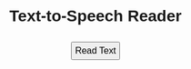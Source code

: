 <!DOCTYPE html>
<html lang="en">
<head>
<meta charset="UTF-8">
<meta name="viewport" content="width=device-width, initial-scale=1.0">
<title>Text-to-Speech Reader</title>
<style>
body {
  font-family: Arial, sans-serif;
  text-align: center;
  margin: 50px;
}
button {
  margin: 10px;
  padding: 5px;
  font-size: 16px;
}
</style>
</head>
<body>
<h1>Text-to-Speech Reader</h1>
<button onclick="readText()">Read Text</button>

<script>
function readText() {
  var textToRead = `
  Mr. and Mrs. Dursley, of number four, Privet Drive, were proud to say that they were perfectly normal, thank you very much. They were the last people you’d expect to be involved in anything strange or mysterious, because they just didn’t hold with such nonsense.

  Mr. Dursley was the director of a ﬁrm called Grunnings, which made drills. He was a big, beefy man with hardly any neck, although he did have a very large mustache. Mrs. Dursley was thin and blonde and had nearly twice the usual amount of neck, which came in very useful as she spent so much of her time craning over garden fences, spying on the neighbors. The Dursleys had a small son called Dudley and in their opinion there was no ﬁner boy anywhere.

  The Dursleys had everything they wanted, but they also had a secret, and their greatest fear was that somebody would discover it. They didn’t think they could bear it if anyone found out about the Potters. Mrs. Potter was Mrs. Dursley’s sister, but they hadn’t met for several years; in fact, Mrs. Dursley pretended she didn’t have a sister, because her sister and her good-for-nothing husband were as unDursleyish as it was possible to be. The Dursleys shuddered to think what the neighbors would say if the Potters arrived in the street. The Dursleys knew that the Potters had a small son, too, but they had never even seen him. This boy was another good reason for keeping the Potters away; they didn’t want Dudley mixing with a child like that.

  When Mr. and Mrs. Dursley woke up on the dull, gray Tuesday our story starts, there was nothing about the cloudy sky outside to suggest that strange and mysterious things would soon be happening all over the country. Mr. Dursley hummed as he picked out his most boring tie for work, and Mrs. Dursley gossiped away happily as she wrestled a screaming Dudley into his high chair.

  None of them noticed a large, tawny owl ﬂutter past the window.

  At half past eight, Mr. Dursley picked up his briefcase, pecked Mrs. Dursley on the cheek, and tried to kiss Dudley good-bye but missed, because Dudley was now having a tantrum and throwing his cereal at the walls. “Little tyke,” chortled Mr. Dursley as he left the house. He got into his car and backed out of number four’s drive.

  It was on the corner of the street that he noticed the ﬁrst sign of something peculiar — a cat reading a map. For a second, Mr. Dursley didn’t realize what he had seen — then he jerked his head around to look again. There was a tabby cat standing on the corner of Privet Drive, but there wasn’t a map in sight. What could he have been thinking of? It must have been a trick of the light. Mr. Dursley blinked and stared at the cat. It stared back. As Mr. Dursley drove around the corner and up the road, he watched the cat in his mirror. It was now reading the sign that said Privet Drive — no, looking at the sign; cats couldn’t read maps or signs. Mr. Dursley gave himself a little shake and put the cat out of his mind. As he drove toward town he thought of nothing except a large order of drills he was hoping to get that day.

  But on the edge of town, drills were driven out of his mind by something else. As he sat in the usual morning traﬃc jam, he couldn’t help noticing that there seemed to be a lot of strangely dressed people about. People in cloaks. Mr. Dursley couldn’t bear people who dressed in funny clothes — the getups you saw on young people! He supposed this was some stupid new fashion. He drummed his ﬁngers on the steering wheel and his eyes fell on a huddle of these weirdos standing quite close by. They were whispering excitedly together. Mr. Dursley was enraged to see that a couple of them weren’t young at all; why, that man had to be older than he was, and wearing an emerald-green cloak! The nerve of him! But then it struck Mr. Dursley that this was probably some silly stunt — these people were obviously collecting for something . . . yes, that would be it. The traﬃc moved on and a few minutes later, Mr. Dursley arrived in the Grunnings parking lot, his mind back on drills.

  Mr. Dursley always sat with his back to the window in his oﬃce on the ninth ﬂoor. If he hadn’t, height have found it harder to concentrate on drills that morning. He didn’t see the owls swooping past in broad daylight, though people down in the street did; they pointed and gazed open-mouthed as owl after owl sped overhead. Most of them had never seen an owl even at nighttime. Mr. Dursley, however, had a perfectly normal, owl-free morning. He yelled at ﬁve diﬀerent people. He made several important telephone calls and shouted a bit more. He was in a very good mood until lunchtime, when he thought he’d stretch his legs and walk across the road to buy himself a bun from the bakery.

  He’d forgotten all about the people in cloaks until he passed a group of them next to the baker’s. He eyed them angrily as he passed. He didn’t know why, but they made him uneasy. This bunch were whispering excitedly, too, and he couldn’t see a single collecting tin. It was on his way back past them, clutching a large doughnut in a bag, that he caught a few words of what they were saying.

  “The Potters, that’s right, that’s what I heard —”

  “— yes, their son, Harry —”

  Mr. Dursley stopped dead. Fear ﬂooded him. He looked back at the whisperers as if he wanted to say something to them, but thought better of it.

  He dashed back across the road, hurried up to his oﬃce, snapped at his secretary not to disturb him, seized his telephone, and had almost ﬁnished dialing his home number when he changed his mind. He put the receiver back down and stroked his mustache, thinking . . . no, he was being stupid. Potter wasn’t such an unusual name. He was sure there were lots of people called Potter who had a son called Harry. Come to think of it, he wasn’t even sure his nephew was called Harry. He’d never even seen the boy. It might have been Harvey. Or Harold. There was no point in worrying Mrs. Dursley; she always got so upset at any mention of her sister. He didn’t blame her — if he’ d had a sister like that . . . but all the same, those people in cloaks . . .

  He found it a lot harder to concentrate on drills that afternoon and when he left the building at ﬁve o’clock, he was still so worried that he walked straight into someone just outside the door.

  “Sorry,” he grunted, as the tiny old man stumbled and almost fell. It was a few seconds before Mr. Dursley realized that the man was wearing a violet cloak. He didn’t seem at all upset at being almost knocked to the ground. On the contrary, his face split into a wide smile and he said in a squeaky voice that made passersby stare, “Don’t be sorry, my dear sir, for nothing could upset me today! Rejoice, for You-Know-Who has gone at last! Even Muggles like yourself should be celebrating, this happy, happy day!”

  And the old man hugged Mr. Dursley around the middle and walked oﬀ.

  Mr. Dursley stood rooted to the spot. He had been hugged by a complete stranger. He also thought he had been called a Muggle, whatever that was. He was rattled. He hurried to his car and set oﬀ for home, hoping he was imagining things, which he had never hoped before, because he didn’t approve of imagination.

  As he pulled into the driveway of number four, the ﬁrst thing he saw — and it didn’t improve his mood — was the tabby cat he’d spotted that morning. It was now sitting on his garden wall. He was sure it was the same one; it had the same markings around its eyes.

  “Shoo!” said Mr. Dursley loudly.

  The cat didn’t move. It just gave him a stern look. Was this normal cat behavior? Mr. Dursley wondered. Trying to pull himself together, he let himself into the house. He was still determined not to mention anything to his wife.

  Mrs. Dursley had had a nice, normal day. She told him over dinner all about Mrs. Next Door’s problems with her daughter and how Dudley had learned a new word (“Won’t!”). Mr. Dursley tried to act normally. When Dudley had been put to bed, he went into the living room in time to catch the last report on the evening news:

    “And ﬁnally, bird-watchers everywhere have reported that the nation’s owls have been behaving very unusually today. Although owls normally hunt at night and are hardly ever seen in daylight, there have been hundreds of sightings of these birds ﬂying in every direction since sunrise. Experts are unable to explain why the owls have suddenly changed their sleeping pattern.” The newscaster allowed himself a grin. “Most mysterious. And now, over to Jim McGuﬃn with the weather. Going to be any more showers of owls tonight, Jim?”

    “Well, Ted,” said the weatherman, “I don’t know about that, but it’s not only the owls that have been acting oddly today. Viewers as far apart as Kent, Yorkshire, and Dundee have been phoning in to tell me that instead of the rain I promised yesterday, they’ve had a downpour of shooting stars! Perhaps people have been celebrating Bonﬁre Night early — it’s not until next week, folks! But I can promise a wet night tonight.”

    Mr. Dursley sat frozen in his armchair. Shooting stars all over Britain? Owls ﬂying by daylight? Mysterious people in cloaks all over the place? And a whisper, a whisper about the Potters . . .

    Mrs. Dursley came into the living room carrying two cups of tea. It was no good. He’d have to say something to her. He cleared his throat nervously. “Er — Petunia, dear — you haven’t heard from your sister lately, have you?”

    As he had expected, Mrs. Dursley looked shocked and angry. After all, they normally pretended she didn’t have a sister.

    “No,” she said sharply. “Why?”

    “Funny stuﬀ on the news,” Mr. Dursley mumbled. “Owls . . . shooting stars . . . and there were a lot of funny-looking people in town today . . .”

    “So?” snapped Mrs. Dursley.

    “Well, I just thought . . . maybe . . . it was something to do with . . . you know . . . her crowd.”

    Mrs. Dursley sipped her tea through pursed lips. Mr. Dursley wondered whether he dared tell her he’d heard the name “Potter.” He decided he didn’t dare. Instead he said, as casually as he could, “Their son — he’d be about Dudley’s age now, wouldn’t he?”

    “I suppose so,” said Mrs. Dursley stiﬄy.

    “What’s his name again? Howard, isn’t it?”

    “Harry. Nasty, common name, if you ask me.”

    “Oh, yes,” said Mr. Dursley, his heart sinking horribly. “Yes, I quite agree.”

    He didn’t say another word on the subject as they went upstairs to bed. While Mrs. Dursley was in the bathroom, Mr. Dursley crept to the bedroom window and peered down into the front garden. The cat was still there. It was staring down Privet Drive as though it were waiting for something.

    Was he imagining things? Could all this have anything to do with the Potters? If it did . . . if it got out that they were related to a pair of — well, he didn’t think he could bear it.

    The Dursleys got into bed. Mrs. Dursley fell asleep quickly but Mr. Dursley lay awake, turning it all over in his mind. His last, comforting thought before he fell asleep was that even if the Potters were involved, there was no reason for them to come near him and Mrs. Dursley. The Potters knew very well what he and Petunia thought about them and their kind. . . . He couldn’t see how he and Petunia could get mixed up in anything that might be going on — he yawned and turned over — it couldn’t aﬀect them. . . .

    How very wrong he was.

    Mr. Dursley might have been drifting into an uneasy sleep, but the cat on the wall outside was showing no sign of sleepiness. It was sitting as still as a statue, its eyes ﬁxed unblinkingly on the far corner of Privet Drive. It didn’t so much as quiver when a car door slammed on the next street, nor when two owls swooped overhead. In fact, it was nearly midnight before the cat moved at all.

    A man appeared on the corner the cat had been watching, appeared so suddenly and silently you’d have thought he’d just popped out of the ground. The cat’s tail twitched and its eyes narrowed.

    Nothing like this man had ever been seen on Privet Drive. He was tall, thin, and very old, judging by the silver of his hair and beard, which were both long enough to tuck into his belt. He was wearing long robes, a purple cloak that swept the ground, and high-heeled, buckled boots. His blue eyes were light, bright, and sparkling behind half-moon spectacles and his nose was very long and crooked, as though it had been broken at least twice. This man’s name was Albus Dumbledore.

    Albus Dumbledore didn’t seem to realize that he had just arrived in a street where everything from his name to his boots was unwelcome. He was busy rummaging in his cloak, looking for something. But he did seem to realize he was being watched, because he looked up suddenly at the cat, which was still staring at him from the other end of the street. For some reason, the sight of the cat seemed to amuse him. He chuckled and muttered, “I should have known.”

    He found what he was looking for in his inside pocket. It seemed to be a silver cigarette lighter. He ﬂicked it open, held it up in the air, and clicked it. The nearest street lamp went out with a little pop. He clicked it again — the next lamp ﬂickered into darkness. Twelve times he clicked the Put-Outer, until the only lights left on the whole street were two tiny pinpricks in the distance, which were the eyes of the cat watching him. If anyone looked out of their window now, even beady-eyed Mrs. Dursley, they wouldn’t be able to see anything that was happening down on the pavement. Dumbledore slipped the Put-Outer back inside his cloak and set oﬀ down the street toward number four, where he sat down on the wall next to the cat. He didn’t look at it, but after a moment he spoke to it.

    “Fancy seeing you here, Professor McGonagall.”

    He turned to smile at the tabby, but it had gone. Instead he was smiling at a rather severe-looking woman who was wearing square glasses exactly the shape of the markings the cat had had around its eyes. She, too, was wearing a cloak, an emerald one. Her black hair was drawn into a tight bun. She looked distinctly ruﬄed.

    “How did you know it was me?” she asked.

    “My dear Professor, I’ve never seen a cat sit so stiﬄy.”

    “You’d be stiﬀ if you’d been sitting on a brick wall all day,” said Professor McGonagall.

    “All day? When you could have been celebrating? I must have passed a dozen feasts and parties on my way here.”

    Professor McGonagall sniﬀed angrily.

    “Oh yes, everyone’s celebrating, all right,” she said impatiently. “You’d think they’d be a bit more careful, but no — even the Muggles have noticed something’s going on. It was on their news.” She jerked her head back at the Dursleys’ dark living-room window. “I heard it. Flocks of owls . . . shooting stars. . . . Well, they’re not completely stupid. They were bound to notice something. Shooting stars down in Kent — I’ll bet that was Dedalus Diggle. He never had much sense.”

    “You can’t blame them,” said Dumbledore gently. “We’ve had precious little to celebrate for eleven years.”

    “I know that,” said Professor McGonagall irritably. “But that’s no reason to lose our heads. People are being downright careless, out on the streets in broad daylight, not even dressed in Muggle clothes, swapping rumors.”

    She threw a sharp, sideways glance at Dumbledore here, as though hoping he was going to tell her something, but he didn’t, so she went on. “A ﬁne thing it would be if, on the very day YouKnow-Who seems to have disappeared at last, the Muggles found out about us all. I suppose he really has gone, Dumbledore?”

    “It certainly seems so,” said Dumbledore. “We have much to be thankful for. Would you care for a lemon drop?”

    “A what?”

    “A lemon drop. They’re a kind of Muggle sweet I’m rather fond of.”

    “No, thank you,” said Professor McGonagall coldly, as though she didn’t think this was the moment for lemon drops. “As I say, even if You-Know-Who has gone —”

    “My dear Professor, surely a sensible person like yourself can call him by his name? All this ‘You-Know-Who’ nonsense — for eleven years I have been trying to persuade people to call him by his proper name: Voldemort.” Professor McGonagall ﬂinched, but Dumbledore, who was unsticking two lemon drops, seemed not to notice. “It all gets so confusing if we keep saying ‘You-Know-Who.’ I have never seen any reason to be frightened of saying Voldemort’s name.”

    “I know you haven’t,” said Professor McGonagall, sounding half exasperated, half admiring. “But you’re diﬀerent. Everyone knows you’re the only one You-Know- oh, all right, Voldemort, was frightened of.”

    “You ﬂatter me,” said Dumbledore calmly. “Voldemort had powers I will never have.”

    “Only because you’re too — well — noble to use them.”

    “It’s lucky it’s dark. I haven’t blushed so much since Madam Pomfrey told me she liked my new earmuﬀs.”

    Professor McGonagall shot a sharp look at Dumbledore and said, “The owls are nothing next to the rumors that are ﬂying around. You know what everyone’s saying? About why he’s disappeared? About what ﬁnally stopped him?”

    It seemed that Professor McGonagall had reached the point she was most anxious to discuss, the real reason she had been waiting on a cold, hard wall all day, for neither as a cat nor as a woman had she ﬁxed Dumbledore with such a piercing stare as she did now. It was plain that whatever “everyone” was saying, she was not going to believe it until Dumbledore told her it was true. Dumbledore, however, was choosing another lemon drop and did not answer.

    “What they’re saying,” she pressed on, “is that last night Voldemort turned up in Godric’s Hollow. He went to ﬁnd the Potters. The rumor is that Lily and James Potter are — are — that they’re — dead.”

    Dumbledore bowed his head. Professor McGonagall gasped.

    “Lily and James . . . I can’t believe it . . . I didn’t want to believe it . . . Oh, Albus . . .”

    Dumbledore reached out and patted her on the shoulder. “I know . . . I know . . .” he said heavily.

    Professor McGonagall’s voice trembled as she went on. “That’s not all. They’re saying he tried to kill the Potters’ son, Harry. But — he couldn’t. He couldn’t kill that little boy. No one knows why, or how, but they’re saying that when he couldn’t kill Harry Potter, Voldemort’s power somehow broke — and that’s why he’s gone.”

    Dumbledore nodded glumly.

    “It’s — it’s true?” faltered Professor McGonagall. “After all he’s done . . . all the people he’s killed . . . he couldn’t kill a little boy? It’s just astounding . . . of all the things to stop him . . . but how in the name of heaven did Harry survive?”

    “We can only guess,” said Dumbledore. “We may never know.”

    Professor McGonagall pulled out a lace handkerchief and dabbed at her eyes beneath her spectacles. Dumbledore gave a great sniﬀ as he took a golden watch from his pocket and examined it. It was a very odd watch. It had twelve hands but no numbers; instead, little planets were moving around the edge. It must have made sense to Dumbledore, though, because he put it back in his pocket and said, “Hagrid’s late. I suppose it was he who told you I’d be here, by the way?”

  “Yes,” said Professor McGonagall. “And I don’t suppose you’re going to tell me why you’re here, of all places?”

  “I’ve come to bring Harry to his aunt and uncle. They’re the only family he has left now.”

  “You don’t mean — you can’t mean the people who live here?” cried Professor McGonagall, jumping to her feet and pointing at number four. “Dumbledore — you can’t. I’ve been watching them all day. You couldn’t ﬁnd two people who are less like us. And they’ve got this son — I saw him kicking his mother all the way up the street, screaming for sweets. Harry Potter come and live here!”

  “It’s the best place for him,” said Dumbledore ﬁrmly. “His aunt and uncle will be able to explain everything to him when he’s older. I’ve written them a letter.”

  “A letter?” repeated Professor McGonagall faintly, sitting back down on the wall. “Really, Dumbledore, you think you can explain all this in a letter? These people will never understand him! He’ll be famous — a legend — I wouldn’t be surprised if today was known as Harry Potter Day in the future — there will be books written about Harry — every child in our world will know his name!”

  “Exactly,” said Dumbledore, looking very seriously over the top of his half-moon glasses. “It would be enough to turn any boy’s head. Famous before he can walk and talk! Famous for something he won’t even remember! Can’t you see how much better oﬀ he’ll be, growing up away from all that until he’s ready to take it?”

  Professor McGonagall opened her mouth, changed her mind, swallowed, and then said, “Yes — yes, you’re right, of course. But how is the boy getting here, Dumbledore?” She eyed his cloak suddenly as though she thought he might be hiding Harry underneath it.

  “Hagrid’s bringing him.”

  “You think it — wise — to trust Hagrid with something as important as this?”

  “I would trust Hagrid with my life,” said Dumbledore.

  “I’m not saying his heart isn’t in the right place,” said Professor McGonagall grudgingly, “but you can’t pretend he’s not careless. He does tend to — what was that?”

  A low rumbling sound had broken the silence around them. It grew steadily louder as they looked up and down the street for some sign of a headlight; it swelled to a roar as they both looked up at the sky — and a huge motorcycle fell out of the air and landed on the road in front of them.

  If the motorcycle was huge, it was nothing to the man sitting astride it. He was almost twice as tall as a normal man and at least ﬁve times as wide. He looked simply too big to be allowed, and so wild — long tangles of bushy black hair and beard hid most of his face, he had hands the size of trash can lids, and his feet in their leather boots were like baby dolphins. In his vast, muscular arms he was holding a bundle of blankets.

  “Hagrid,” said Dumbledore, sounding relieved. “At last. And where did you get that motorcycle?”

  “Borrowed it, Professor Dumbledore, sir,” said the giant, climbing carefully oﬀ the motorcycle as he spoke. “Young Sirius Black lent it to me. I’ve got him, sir.”

  “No problems, were there?”

  “No, sir — house was almost destroyed, but I got him out all right before the Muggles started swarmin’ around. He fell asleep as we was ﬂyin’ over Bristol.”

  Dumbledore and Professor McGonagall bent forward over the bundle of blankets. Inside, just visible, was a baby boy, fast asleep. Under a tuft of jet-black hair over his forehead they could see a curiously shaped cut, like a bolt of lightning.

  “Is that where — ?” whispered Professor McGonagall.

  “Yes,” said Dumbledore. “He’ll have that scar forever.”

  “Couldn’t you do something about it, Dumbledore?”

  “Even if I could, I wouldn’t. Scars can come in handy. I have one myself above my left knee that is a perfect map of the London Underground. Well — give him here, Hagrid — we’d better get this over with.”

  Dumbledore took Harry in his arms and turned toward the Dursleys’ house.

  “Could I — could I say good-bye to him, sir?” asked Hagrid. He bent his great, shaggy head over Harry and gave him what must have been a very scratchy, whiskery kiss. Then, suddenly, Hagrid let out a howl like a wounded dog.

  “Shhh!” hissed Professor McGonagall, “you’ll wake the Muggles!”

  “S-s-sorry,” sobbed Hagrid, taking out a large, spotted handkerchief and burying his face in it. “But I c-c-can’t stand it — Lily an’ James dead — an’ poor little Harry oﬀ ter live with Muggles —”

  “Yes, yes, it’s all very sad, but get a grip on yourself, Hagrid, or we’ll be found,” Professor McGonagall whispered, patting Hagrid gingerly on the arm as Dumbledore stepped over the low garden wall and walked to the front door. He laid Harry gently on the doorstep, took a letter out of his cloak, tucked it inside Harry’s blankets, and then came back to the other two. For a full minute the three of them stood and looked at the little bundle; Hagrid’s shoulders shook, Professor McGonagall blinked furiously, and the twinkling light that usually shone from Dumbledore’s eyes seemed to have gone out.

  “Well,” said Dumbledore ﬁnally, “that’s that. We’ve no business staying here. We may as well go and join the celebrations.”

  “Yeah,” said Hagrid in a very muﬄed voice, “I’d best get this bike away. G’night, Professor McGonagall — Professor Dumbledore, sir.”

  Wiping his streaming eyes on his jacket sleeve, Hagrid swung himself onto the motorcycle and kicked the engine into life; with a roar it rose into the air and oﬀ into the night.

  “I shall see you soon, I expect, Professor McGonagall,” said Dumbledore, nodding to her. Professor McGonagall blew her nose in reply.

  Dumbledore turned and walked back down the street. On the corner he stopped and took out the silver Put-Outer. He clicked it once, and twelve balls of light sped back to their street lamps so that Privet Drive glowed suddenly orange and he could make out a tabby cat slinking around the corner at the other end of the street. He could just see the bundle of blankets on the step of number four.

  “Good luck, Harry,” he murmured. He turned on his heel and with a swish of his cloak, he was gone.

  A breeze ruﬄed the neat hedges of Privet Drive, which lay silent and tidy under the inky sky, the very last place you would expect astonishing things to happen. Harry Potter rolled over inside his blankets without waking up. One small hand closed on the letter beside him and he slept on, not knowing he was special, not knowing he was famous, not knowing he would be woken in a few hours’ time by Mrs. Dursley’s scream as she opened the front door to put out the milk bottles, nor that he would spend the next few weeks being prodded and pinched by his cousin Dudley. . . . He couldn’t know that at this very moment, people meeting in secret all over the country were holding up their glasses and saying in hushed voices: “To Harry Potter — the boy who lived!”;

  var speech = new SpeechSynthesisUtterance();
  speech.text = harry potter@snj;

  window.speechSynthesis.speak(speech);
}
</script>
</body>
</html>
